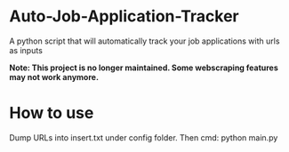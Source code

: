 # Auto-Job-Application-Tracker
A python script that will automatically track your job applications with urls as inputs

**Note: This project is no longer maintained. Some webscraping features may not work anymore.**

# How to use
Dump URLs into insert.txt under config folder. Then cmd: python main.py
